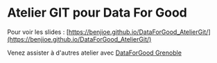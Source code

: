 # Atelier GIT pour Data For Good
Pour voir les slides : [https://benjioe.github.io/DataForGood_AtelierGit/](https://benjioe.github.io/DataForGood_AtelierGit/)

Venez assister à d'autres atelier avec [DataForGood Grenoble](https://data-for-good-grenoble.github.io/)
